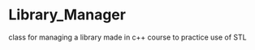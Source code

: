 Library_Manager
===============

class for managing a library 
made in c++ course to practice use of STL
